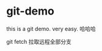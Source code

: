 <!--
 * @Author: your name
 * @Date: 2021-08-05 21:14:09
 * @LastEditTime: 2021-08-05 21:50:45
 * @LastEditors: Please set LastEditors
 * @Description: In User Settings Edit
 * @FilePath: \git-demo\README.md
-->

# git-demo

this is a git demo. very easy.
哈哈哈

git fetch 拉取远程全部分支
